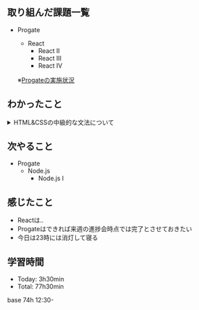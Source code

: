 ## 取り組んだ課題一覧
- Progate
  - React
    - React II
    - React III
    - React IV

  ※[Progateの実施状況](https://github.com/i-yktr/work/blob/main/01_Progate/plan.md)

## わかったこと
<details>
<summary>HTML&CSSの中級的な文法について</summary>

- html：`<header>`, `<footer>`
</details>

## 次やること
- Progate
  - Node.js
    - Node.js I

## 感じたこと
- Reactは..
- Progateはできれば来週の進捗会時点では完了とさせておきたい
- 今日は23時には消灯して寝る

## 学習時間
- Today: 3h30min
- Total: 77h30min

base 74h
12:30-
